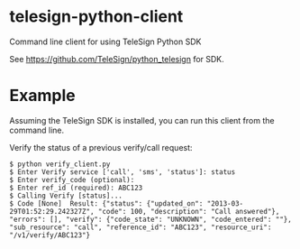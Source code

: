 telesign-python-client
======================

Command line client for using TeleSign Python SDK

See https://github.com/TeleSign/python_telesign for SDK.

Example
======================
Assuming the TeleSign SDK is installed, you can run this client from the command line.

Verify the status of a previous verify/call request:

    $ python verify_client.py
    $ Enter Verify service ['call', 'sms', 'status']: status
    $ Enter verify_code (optional):
    $ Enter ref_id (required): ABC123
    $ Calling Verify [status]...
    $ Code [None]  Result: {"status": {"updated_on": "2013-03-29T01:52:29.242327Z", "code": 100, "description": "Call answered"}, "errors": [], "verify": {"code_state": "UNKNOWN", "code_entered": ""}, "sub_resource": "call", "reference_id": "ABC123", "resource_uri": "/v1/verify/ABC123"}

